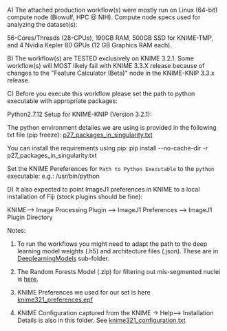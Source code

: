 A) The attached production workflow(s) were mostly run on Linux (64-bit) compute node (Biowulf, HPC @ NIH). Compute node specs used for analyzing the dataset(s):

56-Cores/Threads (28-CPUs), 190GB RAM, 500GB SSD for KNIME-TMP, and 4 Nvidia Kepler 80 GPUs (12 GB Graphics RAM each).

B) The workflow(s) are TESTED exclusively on KNIME 3.2.1. Some workflow(s) will MOST likely fail with KNIME 3.3.X release because of changes to the "Feature Calculator (Beta)" node in the KNIME-KNIP 3.3.x release. 

C) Before you execute this workflow please set the path to python executable with appropriate packages:

Python2.7.12 Setup for KNIME-KNIP (Version 3.2.1):

The python environment detailes we are using is provided in the following txt file (pip freeze):
[p27_packages_in_singularity.txt](https://github.com/CBIIT/Misteli-Lab-CCR-NCI/blob/master/Jowhar_SCA_2018/KNIME/KNIME_Config_Files/p27_packages_in_singularity.txt)

You can install the requirements using pip:
pip install --no-cache-dir -r p27_packages_in_singularity.txt


Set the KNIME Pereferences for `Path to Python Executable` to the `python` executable:
e.g.: /usr/bin/python

D) It also expected to point ImageJ1 preferences in KNIME to a local installation of Fiji (stock plugins should be fine):

KNIME--> Image Processing Plugin --> ImageJ1 Preferences --> ImageJ1 Plugin Directory


Notes: 
1) To run the workflows you might need to adapt the path to the deep learning model weights (.h5) and architecture files (.json). These are in [DeeplearningModels](https://github.com/CBIIT/Misteli-Lab-CCR-NCI/blob/master/Jowhar_SCA_2018/KNIME/DeeplearningModels) sub-folder.

2) The Random Forests Model (.zip) for filtering out mis-segmented nuclei is [here](https://github.com/CBIIT/Misteli-Lab-CCR-NCI/blob/master/Jowhar_SCA_2018/KNIME/RandomForestModels/NucleiRFLearner/DAPI_2DNuclei_RFLearner.zip).

3) KNIME Preferences we used for our set is here [knime321_preferences.epf](https://github.com/CBIIT/Misteli-Lab-CCR-NCI/blob/master/Jowhar_SCA_2018/KNIME/KNIME_Config_Files/knime321_preferences.epf)

4) KNIME Configuration captured from the KNIME -> Help--> Installation Details is also in this folder. See [knime321_configuration.txt](https://github.com/CBIIT/Misteli-Lab-CCR-NCI/blob/master/Jowhar_SCA_2018/KNIME/KNIME_Config_Files/knime321_configuration.txt)

